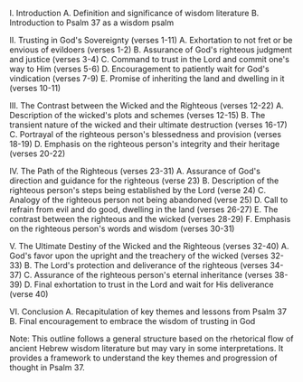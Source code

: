 I. Introduction
    A. Definition and significance of wisdom literature 
    B. Introduction to Psalm 37 as a wisdom psalm

II. Trusting in God's Sovereignty (verses 1-11)
    A. Exhortation to not fret or be envious of evildoers (verses 1-2)
    B. Assurance of God's righteous judgment and justice (verses 3-4)
    C. Command to trust in the Lord and commit one's way to Him (verses 5-6)
    D. Encouragement to patiently wait for God's vindication (verses 7-9)
    E. Promise of inheriting the land and dwelling in it (verses 10-11)

III. The Contrast between the Wicked and the Righteous (verses 12-22)
    A. Description of the wicked's plots and schemes (verses 12-15)
    B. The transient nature of the wicked and their ultimate destruction (verses 16-17)
    C. Portrayal of the righteous person's blessedness and provision (verses 18-19)
    D. Emphasis on the righteous person's integrity and their heritage (verses 20-22)

IV. The Path of the Righteous (verses 23-31)
    A. Assurance of God's direction and guidance for the righteous (verse 23)
    B. Description of the righteous person's steps being established by the Lord (verse 24)
    C. Analogy of the righteous person not being abandoned (verse 25)
    D. Call to refrain from evil and do good, dwelling in the land (verses 26-27)
    E. The contrast between the righteous and the wicked (verses 28-29)
    F. Emphasis on the righteous person's words and wisdom (verses 30-31)

V. The Ultimate Destiny of the Wicked and the Righteous (verses 32-40)
    A. God's favor upon the upright and the treachery of the wicked (verses 32-33)
    B. The Lord's protection and deliverance of the righteous (verses 34-37)
    C. Assurance of the righteous person's eternal inheritance (verses 38-39)
    D. Final exhortation to trust in the Lord and wait for His deliverance (verse 40)

VI. Conclusion
    A. Recapitulation of key themes and lessons from Psalm 37
    B. Final encouragement to embrace the wisdom of trusting in God

Note: This outline follows a general structure based on the rhetorical flow of ancient Hebrew wisdom literature but may vary in some interpretations. It provides a framework to understand the key themes and progression of thought in Psalm 37.